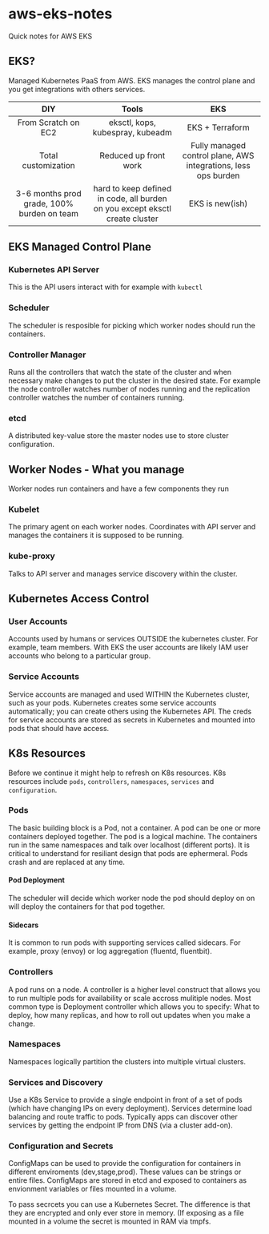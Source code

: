 # aws-eks-notes
Quick notes for AWS EKS

## EKS?
Managed Kubernetes PaaS from AWS. EKS manages the control plane and you get integrations with others services. 

| DIY | Tools  | EKS  |
|:-:|:-:|:-:|
| From Scratch on EC2  | eksctl, kops, kubespray, kubeadm  | EKS + Terraform  |
| Total customization  | Reduced up front work  | Fully managed control plane, AWS integrations, less ops burden  |
|  3-6 months prod grade, 100% burden on team | hard to keep defined in code, all burden on you except eksctl create cluster  |  EKS is new(ish) |

## EKS Managed Control Plane

### Kubernetes API Server
This is the API users interact with for example with `kubectl`

### Scheduler
The scheduler is resposible for picking which worker nodes should run the containers.

### Controller Manager
Runs all the controllers that watch the state of the cluster and when necessary make changes to put the cluster in the desired state. For example the node controller watches number of nodes running and the replication controller watches the number of containers running. 

### etcd
A distributed key-value store the master nodes use to store cluster configuration.

## Worker Nodes - What you manage
Worker nodes run containers and have a few components they run

### Kubelet
The primary agent on each worker nodes. Coordinates with API server and manages the containers it is supposed to be running. 

### kube-proxy
Talks to API server and manages service discovery within the cluster. 

## Kubernetes Access Control

### User Accounts
Accounts used by humans or services OUTSIDE the kubernetes cluster. For example, team members. With EKS the user accounts are likely IAM user accounts who belong to a particular group.

### Service Accounts
Service accounts are managed and used WITHIN the Kubernetes cluster, such as your pods. Kubernetes creates some service accounts automatically; you can create others using the Kubernetes API. The creds for service accounts are stored as secrets in Kubernetes and mounted into pods that should have access.

## K8s Resources
Before we continue it might help to refresh on K8s resources. K8s resources include `pods`, `controllers`, `namespaces`, `services` and `configuration`.

### Pods
The basic building block is a Pod, not a container. A pod can be one or more containers deployed together.
The pod is a logical machine. The containers run in the same namespaces and talk over localhost (different ports).
It is critical to understand for resiliant design that pods are ephermeral. Pods crash and are replaced at any time.

#### Pod Deployment
The scheduler will decide which worker node the pod should deploy on on will deploy the containers for that pod together.

#### Sidecars
It is common to run pods with supporting services called sidecars. For example, proxy (envoy) or log aggregation (fluentd, fluentbit).

### Controllers
A pod runs on a node. A controller is a higher level construct that allows you to run multiple pods for availability or scale accross mulitiple nodes. Most common type is Deployment controller which allows you to specify: What to deploy, how many replicas, and how to roll out updates when you make a change. 

### Namespaces
Namespaces logically partition the clusters into multiple virtual clusters. 

### Services and Discovery
Use a K8s Service to provide a single endpoint in front of a set of pods (which have changing IPs on every deployment). 
Services determine load balancing and route traffic to pods. Typically apps can discover other services by getting the endpoint IP from DNS (via a cluster add-on). 

### Configuration and Secrets
ConfigMaps can be used to provide the configuration for containers in different enviroments (dev,stage,prod). These values can be strings or entire files. ConfigMaps are stored in etcd and exposed to containers as envionment variables or files mounted in a volume. 

To pass secrcets you can use a Kubernetes Secret. The difference is that they are encrypted and only ever store in memory. (If exposing as a file mounted in a volume the secret is mounted in RAM via tmpfs. 

